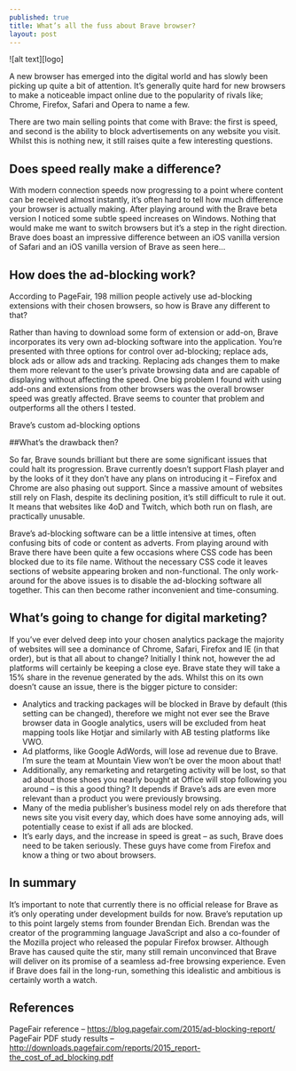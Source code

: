 ```yaml
---
published: true
title: What’s all the fuss about Brave browser?
layout: post
---
```

![alt text][logo]

A new browser has emerged into the digital world and has slowly been picking up quite a bit of attention. It’s generally quite hard for new browsers to make a noticeable impact online due to the popularity of rivals like; Chrome, Firefox, Safari and Opera to name a few.

There are two main selling points that come with Brave: the first is speed, and second is the ability to block advertisements on any website you visit. Whilst this is nothing new, it still raises quite a few interesting questions.

## Does speed really make a difference?

With modern connection speeds now progressing to a point where content can be received almost instantly, it’s often hard to tell how much difference your browser is actually making. After playing around with the Brave beta version I noticed some subtle speed increases on Windows. Nothing that would make me want to switch browsers but it’s a step in the right direction. Brave does boast an impressive difference between an iOS vanilla version of Safari and an iOS vanilla version of Brave as seen here…

## How does the ad-blocking work?

According to PageFair, 198 million people actively use ad-blocking extensions with their chosen browsers, so how is Brave any different to that?

Rather than having to download some form of extension or add-on, Brave incorporates its very own ad-blocking software into the application. You’re presented with three options for control over ad-blocking; replace ads, block ads or allow ads and tracking. Replacing ads changes them to make them more relevant to the user’s private browsing data and are capable of displaying without affecting the speed. One big problem I found with using add-ons and extensions from other browsers was the overall browser speed was greatly affected. Brave seems to counter that problem and outperforms all the others I tested.

Brave’s custom ad-blocking options

##What’s the drawback then?

So far, Brave sounds brilliant but there are some significant issues that could halt its progression. Brave currently doesn’t support Flash player and by the looks of it they don’t have any plans on introducing it – Firefox and Chrome are also phasing out support. Since a massive amount of websites still rely on Flash, despite its declining position, it’s still difficult to rule it out. It means that websites like 4oD and Twitch, which both run on flash, are practically unusable.

Brave’s ad-blocking software can be a little intensive at times, often confusing bits of code or content as adverts. From playing around with Brave there have been quite a few occasions where CSS code has been blocked due to its file name. Without the necessary CSS code it leaves sections of website appearing broken and non-functional.
The only work-around for the above issues is to disable the ad-blocking software all together. This can then become rather inconvenient and time-consuming.

## What’s going to change for digital marketing?

If you’ve ever delved deep into your chosen analytics package the majority of websites will see a dominance of Chrome, Safari, Firefox and IE (in that order), but is that all about to change? Initially I think not, however the ad platforms will certainly be keeping a close eye.
Brave state they will take a 15% share in the revenue generated by the ads. Whilst this on its own doesn’t cause an issue, there is the bigger picture to consider:

* Analytics and tracking packages will be blocked in Brave by default (this setting can be changed), therefore we might not ever see the Brave browser data in Google analytics, users will be excluded from heat mapping tools like Hotjar and similarly with AB testing platforms like VWO.
* Ad platforms, like Google AdWords, will lose ad revenue due to Brave. I’m sure the team at Mountain View won’t be over the moon about that!
* Additionally, any remarketing and retargeting activity will be lost, so that ad about those shoes you nearly bought at Office will stop following you around – is this a good thing? It depends if Brave’s ads are even more relevant than a product you were previously browsing.
* Many of the media publisher’s business model rely on ads therefore that news site you visit every day, which does have some annoying ads, will potentially cease to exist if all ads are blocked.
* It’s early days, and the increase in speed is great – as such, Brave does need to be taken seriously. These guys have come from Firefox and know a thing or two about browsers.

## In summary

It’s important to note that currently there is no official release for Brave as it’s only operating under development builds for now. Brave’s reputation up to this point largely stems from founder Brendan Eich. Brendan was the creator of the programming language JavaScript and also a co-founder of the Mozilla project who released the popular Firefox browser. Although Brave has caused quite the stir, many still remain unconvinced that Brave will deliver on its promise of a seamless ad-free browsing experience. Even if Brave does fail in the long-run, something this idealistic and ambitious is certainly worth a watch.

## References

PageFair reference – https://blog.pagefair.com/2015/ad-blocking-report/
PageFair PDF study results – http://downloads.pagefair.com/reports/2015_report-the_cost_of_ad_blocking.pdf

[header]: http://www.bloomagency.co.uk/wp-content/uploads/2016/02/Brave.jpg "Brave browser"